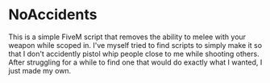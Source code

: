 # NoAccidents
This is a simple FiveM script that removes the ability to melee with your weapon while scoped in. I've myself tried to find scripts to simply make it so that I don't accidently pistol whip people close to me while shooting others. After struggling for a while to find one that would do exactly what I wanted, I just made my own. 
